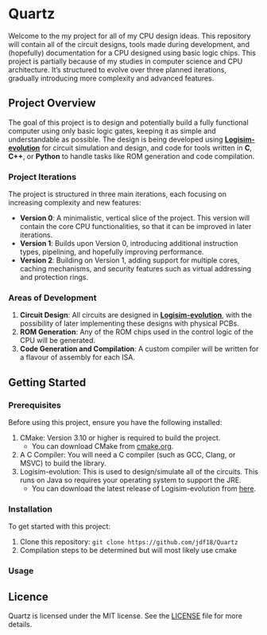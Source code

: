 # Quartz

Welcome to the my project for all of my CPU design ideas. This repository will contain all of the circuit designs, tools made during development, and (hopefully) documentation for a CPU designed using basic logic chips. This project is partially because of my studies in computer science and CPU architecture. It’s structured to evolve over three planned iterations, gradually introducing more complexity and advanced features.

## Project Overview

The goal of this project is to design and potentially build a fully functional computer using only basic logic gates, keeping it as simple and understandable as possible. The design is being developed using **[Logisim-evolution](https://github.com/logisim-evolution/logisim-evolution)** for circuit simulation and design, and code for tools written in **C**, **C++**, or **Python** to handle tasks like ROM generation and code compilation.

### Project Iterations

The project is structured in three main iterations, each focusing on increasing complexity and new features:

- **Version 0**: A minimalistic, vertical slice of the project. This version will contain the core CPU functionalities, so that it can be improved in later iterations.
- **Version 1**: Builds upon Version 0, introducing additional instruction types, pipelining, and hopefully improving performance.
- **Version 2**: Building on Version 1, adding support for multiple cores, caching mechanisms, and security features such as virtual addressing and protection rings.

### Areas of Development

1. **Circuit Design**: All circuits are designed in **[Logisim-evolution](https://github.com/logisim-evolution/logisim-evolution)**, with the possibility of later implementing these designs with physical PCBs.
2. **ROM Generation**: Any of the ROM chips used in the control logic of the CPU will be generated.
3. **Code Generation and Compilation**: A custom compiler will be written for a flavour of assembly for each ISA.

## Getting Started

### Prerequisites

Before using this project, ensure you have the following installed:

1. CMake: Version 3.10 or higher is required to build the project.
   - You can download CMake from [cmake.org](cmake.org).
2. A C Compiler: You will need a C compiler (such as GCC, Clang, or MSVC) to build the library.
3. Logisim-evolution: This is used to design/simulate all of the circuits. This runs on Java so requires your operating system to support the JRE.
   - You can download the latest release of Logisim-evolution from [here](https://github.com/logisim-evolution/logisim-evolution/releases/latest).

### Installation

To get started with this project:
1. Clone this repository: `git clone https://github.com/jdf18/Quartz`
2. Compilation steps to be determined but will most likely use cmake

### Usage



## Licence

Quartz is licensed under the MIT license. See the [LICENSE](https://github.com/jdf18/Quartz/blob/main/LICENSE) file for more details.